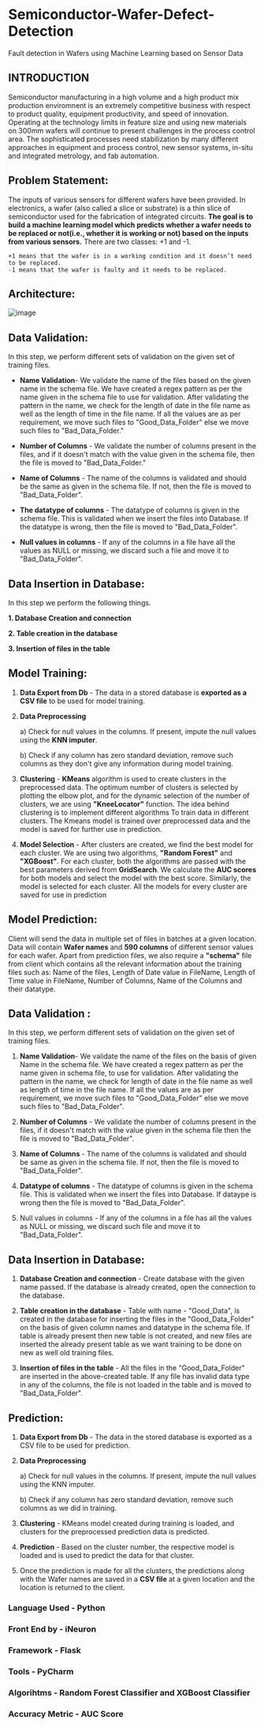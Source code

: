 # Semiconductor-Wafer-Defect-Detection

Fault detection in Wafers using Machine Learning based on Sensor Data

## INTRODUCTION

Semiconductor manufacturing in a high volume and a high product mix production enviromnent is an extremely competitive business with respect to product quality, equipment productivity, and speed of innovation. Operating at the technology limits in feature size and using new materials on 300mm wafers will continue to present challenges in the process control area. The sophisticated processes need stabilization by many different approaches in equipment and process control, new sensor systems, in-situ and integrated metrology, and fab automation.

## Problem Statement:

The inputs of various sensors for different wafers have been provided. In electronics, a wafer (also called a slice or substrate) is a thin slice of semiconductor used for the fabrication of integrated circuits. **The goal is to build a machine learning model which predicts whether a wafer needs to be replaced or not(i.e., whether it is working or not) based on the inputs from various sensors.** There are two classes: +1 and -1.

    +1 means that the wafer is in a working condition and it doesn’t need to be replaced.
    -1 means that the wafer is faulty and it needs to be replaced.
    
## Architecture:

![image](https://user-images.githubusercontent.com/91668225/186204022-f768cb69-817c-42b5-8a68-027c707b454c.png)


## Data Validation:

In this step, we perform different sets of validation on the given set of training files.

* **Name Validation**- We validate the name of the files based on the given name in the schema file. We have created a regex pattern as per the name given in the schema file to use for validation. After validating the pattern in the name, we check for the length of date in the file name as well as the length of time in the file name. If all the values are as per requirement, we move such files to "Good_Data_Folder" else we move such files to "Bad_Data_Folder."

* **Number of Columns** - We validate the number of columns present in the files, and if it doesn't match with the value given in the schema file, then the file is moved to "Bad_Data_Folder."

* **Name of Columns** - The name of the columns is validated and should be the same as given in the schema file. If not, then the file is moved to "Bad_Data_Folder".

* **The datatype of columns** - The datatype of columns is given in the schema file. This is validated when we insert the files into Database. If the datatype is wrong, then the file is moved to "Bad_Data_Folder".

* **Null values in columns** - If any of the columns in a file have all the values as NULL or missing, we discard such a file and move it to "Bad_Data_Folder".

## Data Insertion in Database:

In this step we perform the following things.

**1. Database Creation and connection**

**2. Table creation in the database**

**3. Insertion of files in the table**

## Model Training:

1. **Data Export from Db** - The data in a stored database is **exported as a CSV file** to be used for model training.

2. **Data Preprocessing**

      a) Check for null values in the columns. If present, impute the null values using the **KNN imputer**.

      b) Check if any column has zero standard deviation, remove such columns as they don't give any information during model training.

3. **Clustering** - **KMeans** algorithm is used to create clusters in the preprocessed data. The optimum number of clusters is selected by plotting the elbow plot, and for the dynamic selection of the number of clusters, we are using **"KneeLocator"** function. The idea behind clustering is to implement different algorithms To train data in different clusters. The Kmeans model is trained over preprocessed data and the model is saved for further use in prediction.

4. **Model Selection** - After clusters are created, we find the best model for each cluster. We are using two algorithms, **"Random Forest"** and **"XGBoost"**. For each cluster, both the algorithms are passed with the best parameters derived from **GridSearch**. We calculate the **AUC scores** for both models and select the model with the best score. Similarly, the model is selected for each cluster. All the models for every cluster are saved for use in prediction

## Model Prediction:

Client will send the data in multiple set of files in batches at a given location. Data will contain **Wafer names** and **590 columns** of different sensor values for each wafer. Apart from prediction files, we also require a **"schema"** file from client which contains all the relevant information about the training files such as: Name of the files, Length of Date value in FileName, Length of Time value in FileName, Number of Columns, Name of the Columns and their datatype.

## Data Validation :

In this step, we perform different sets of validation on the given set of training files.

1. **Name Validation**- We validate the name of the files on the basis of given Name in the schema file. We have created a regex pattern as per the name given in schema file, to use for validation. After validating the pattern in the name, we check for length of date in the file name as well as length of time in the file name. If all the values are as per requirement, we move such files to "Good_Data_Folder" else we move such files to "Bad_Data_Folder".

2. **Number of Columns** - We validate the number of columns present in the files, if it doesn't match with the value given in the schema file then the file is moved to "Bad_Data_Folder".

3. **Name of Columns** - The name of the columns is validated and should be same as given in the schema file. If not, then the file is moved to "Bad_Data_Folder".

4. **Datatype of columns** - The datatype of columns is given in the schema file. This is validated when we insert the files into Database. If dataype is wrong then the file is moved to "Bad_Data_Folder".

5. Null values in columns - If any of the columns in a file has all the values as NULL or missing, we discard such file and move it to "Bad_Data_Folder".

## Data Insertion in Database:

1. **Database Creation and connection** - Create database with the given name passed. If the database is already created, open the connection to the database.

2. **Table creation in the database** - Table with name - "Good_Data", is created in the database for inserting the files in the "Good_Data_Folder" on the basis of given column names and datatype in the schema file. If table is already present then new table is not created, and new files are inserted the already present table as we want training to be done on new as well old training files.

3. **Insertion of files in the table** - All the files in the "Good_Data_Folder" are inserted in the above-created table. If any file has invalid data type in any of the columns, the file is not loaded in the table and is moved to "Bad_Data_Folder".

## Prediction:

1. **Data Export from Db** - The data in the stored database is exported as a CSV file to be used for prediction.

2. **Data Preprocessing**

     a) Check for null values in the columns. If present, impute the null values using the KNN imputer.

     b) Check if any column has zero standard deviation, remove such columns as we did in training.

3. **Clustering** - KMeans model created during training is loaded, and clusters for the preprocessed prediction data is predicted.

4. **Prediction** - Based on the cluster number, the respective model is loaded and is used to predict the data for that cluster.

5. Once the prediction is made for all the clusters, the predictions along with the Wafer names are saved in a **CSV file** at a given location and the location is returned to the client.

### Language Used - Python

### Front End by - iNeuron

### Framework - Flask

### Tools - PyCharm

### Algorihtms - Random Forest Classifier and XGBoost Classifier

### Accuracy Metric - AUC Score

